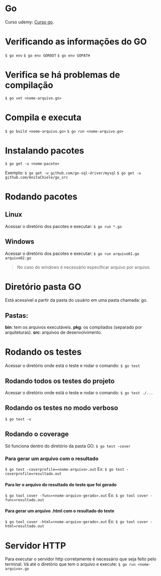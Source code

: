 # Go

Curso udemy: [Curso go](http://www.udemy.com/curso-go).

# Verificando as informações do GO
`$ go env`
`$ go env GOROOT`
`$ go env GOPATH`

# Verifica se há problemas de compilação
`$ go vet <nome-arquivo.go>`

# Compila e executa
`$ go build <nome-arquivo.go>`
`$ go run <nome-arquivo.go>`

# Instalando pacotes
`$ go get -u <nome-pacote>`

Exemplo:
`$ go get -u github.com/go-sql-driver/mysql`
`$ go get -u github.com/AnitaChiele/go_src`

# Rodando pacotes
## Linux
Acessar o diretório dos pacotes e executar:
`$ go run *.go`

## Windows
Acessar o diretório dos pacotes e executar:
`$ go run arquivo01.go arquivo02.go`
> No caso do windows é necessário especificar arquivo por arquivo.

# Diretório pasta GO
Está acessível a partir da pasta do usuário em uma pasta chamada: go.

## Pastas:
**bin**: tem os arquivos executáveis.
**pkg**: os compilados (separado por arquiteturas).
**src**: arquivos de desenvolvimento.

# Rodando os testes
Acessar o diretório onde está o teste e rodar o comando:
`$ go test`

## Rodando todos os testes do projeto
Acessar o diretório onde está o teste e rodar o comando:
`$ go test ./...`

## Rodando os testes no modo verboso
`$ go test -v`

## Rodando o coverage
Só funciona dentro do diretório da pasta GO.
`$ go test -cover`

### Para gerar um arquivo com o resultado
`$ go test -coverprofile=<nome-arquivo>.out`
Ex:
`$ go test -coverprofile=resultado.out`

#### Para ler o arquivo do resultado do teste que foi gerado
`$ go tool cover -func=<nome-arquivo-gerado>.out`
Ex:
`$ go tool cover -func=resultado.out`

#### Para gerar um arquivo .html com o resultado do teste
`$ go tool cover -html=<nome-arquivo-gerado>.out`
Ex:
`$ go tool cover -html=resultado.out`

# Servidor HTTP
Para executar o servidor http corretamente é necessário que seja feito pelo terminal.
Vá até o diretório que tem o arquivo e execute:
`$ go run <nome-arquivo>.go`

